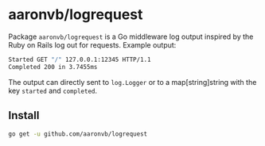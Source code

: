 # aaronvb/logrequest
Package `aaronvb/logrequest` is a Go middleware log output inspired by the Ruby on Rails log out for requests. Example output:

```sh
Started GET "/" 127.0.0.1:12345 HTTP/1.1
Completed 200 in 3.7455ms
```

The output can directly sent to `log.Logger` or to a map[string]string with the key `started` and `completed`.

## Install
```sh
go get -u github.com/aaronvb/logrequest
```